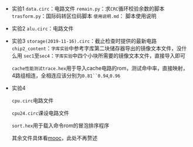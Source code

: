 * 实验1
  `data.circ`：电路文件
  `remain.py`：求`CRC`循环校验余数的脚本
  `trasform.py`：国际码转区位码脚本
  `使用说明.md`： 脚本使用说明
* 实验2
  `alu.circ`：电路文件
* 实验3
  `storage(2019-11-16).circ`：截止检查时提供的最新电路
  `chip2_content`：`字库实验`中参考字库第二块储存器导出的镜像文本文件，没什么用
  `sec1`至`sec4`：`字库实验`中四个小块所需要的镜像文本文件，直接导入即可
  
  `cache性能测试trace.hex`用于导入cache电路的rom，测试命中率，直接映射，4路组相连，全相连应该分别为`0.81``0.94`,`0.96`
  
* 实验4

  `cpu.circ`电路文件

  `cpu24.circ`课设电路文件

  `sort.hex`用于载入命令rom的冒泡排序程序

  其余文件具体看[mooc](http://www.icourse163.org/learn/HUST-1205809816)，此处不再赘述